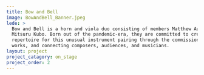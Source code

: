 ```yaml
---
title: Bow and Bell 
image: BowAndBell_Banner.jpeg
lede: >
  Bow and Bell is a horn and viola duo consisting of members Matthew Aubin and
  Mitsuru Kubo. Born out of the pandemic-era, they are committed to creating new
  repertoire for this unusual instrument pairing through the commissioning of new
  works, and connecting composers, audiences, and musicians.
layout: project
project_catagory: on_stage
project_order: 2
---
```

